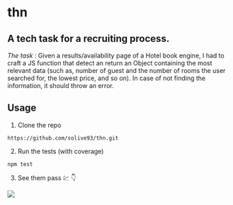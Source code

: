 # thn

## A tech task for a recruiting process. 
*The task* : Given a results/availability page of a Hotel book engine, I had to craft a JS function that detect an return an Object containing the most relevant data (such as, number of guest and the number of rooms the user searched for, the lowest price, and so on). In case of not finding the information, it should throw an error.

## Usage
1. Clone the repo

``` https://github.com/solive93/thn.git ```

2. Run the tests (with coverage)

``` npm test ```

3. See them pass :chart: :point_down:

<img src="tests-green.png">